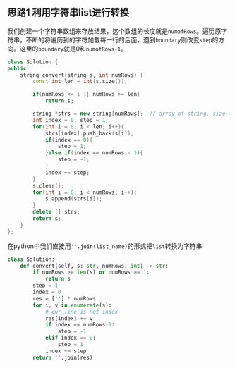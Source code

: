 ## 思路1 利用字符串list进行转换

我们创建一个字符串数组来存放结果，这个数组的长度就是`numofRows`。遍历原字符串，不断的将遍历到的字符加载每一行的后面，遇到`boundary`则改变`step`的方向。这里的`boundary`就是0和`numofRows-1`。

```cpp
class Solution {
public:
    string convert(string s, int numRows) {
        const int len = int(s.size());

        if(numRows <= 1 || numRows >= len)
            return s;

        string *strs = new string[numRows];  // array of string, size = numRows
        int index = 0, step = 1;
        for(int i = 0; i < len; i++){
            strs[index].push_back(s[i]);
            if(index == 0){
                step = 1;
            }else if(index == numRows - 1){
                step = -1;
            }
            index += step;
        }
        s.clear();
        for(int i = 0; i < numRows; i++){
            s.append(strs[i]);
        }
        delete [] strs;
        return s;
    }
};
```

在python中我们直接用`''.join(list_name)`的形式把`list`转换为字符串

```py
class Solution:
    def convert(self, s: str, numRows: int) -> str:
        if numRows >= len(s) or numRows == 1:
            return s
        step = 1
        index = 0
        res = [''] * numRows
        for i, v in enumerate(s):
            # cur_line is not index
            res[index] += v
            if index == numRows-1:
                step = -1
            elif index == 0:
                step = 1
            index += step
        return ''.join(res)
```
